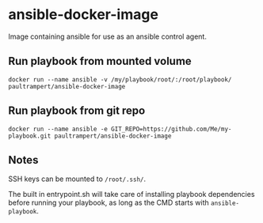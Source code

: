 # ansible-docker-image
Image containing ansible for use as an ansible control agent.

## Run playbook from mounted volume
`docker run --name ansible -v /my/playbook/root/:/root/playbook/ paultrampert/ansible-docker-image`

## Run playbook from git repo
`docker run --name ansible -e GIT_REPO=https://github.com/Me/my-playbook.git paultrampert/ansible-docker-image`

## Notes
SSH keys can be mounted to `/root/.ssh/`.

The built in entrypoint.sh will take care of installing playbook dependencies before running your playbook, as long as the CMD starts with `ansible-playbook`.
